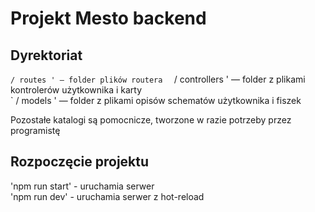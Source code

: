 # Projekt Mesto backend

## Dyrektoriat

` / routes ' — folder plików routera  
` / controllers ' — folder z plikami kontrolerów użytkownika i karty   
` / models ' — folder z plikami opisów schematów użytkownika i fiszek  
  
Pozostałe katalogi są pomocnicze, tworzone w razie potrzeby przez programistę

## Rozpoczęcie projektu

'npm run start' - uruchamia serwer   
'npm run dev' - uruchamia serwer z hot-reload
